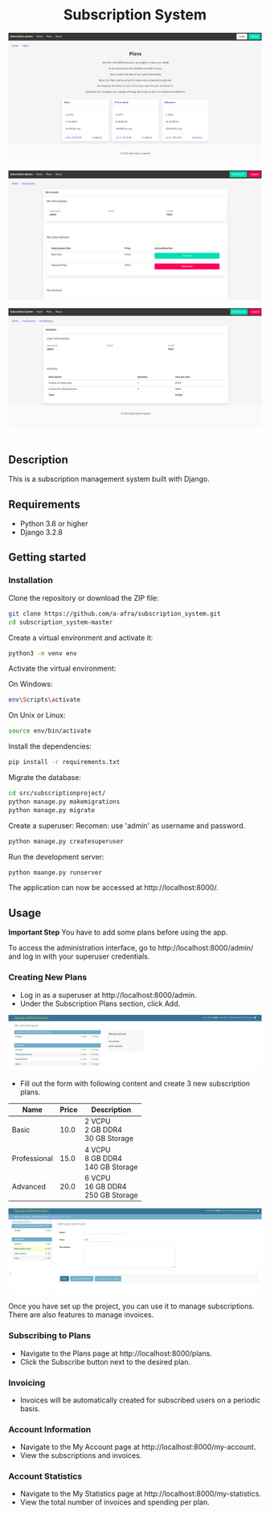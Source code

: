 <h1 align="center">Subscription System</h1>

<p align="center">
<img src="readme_assets\1.png" alt="">
</p>
<p align="center">
<img src="readme_assets\2.png" alt="">
</p>
<p align="center">
<img src="readme_assets\3.png" alt="">
</p>

## Description

This is a subscription management system built with Django.

## Requirements

* Python 3.6 or higher
* Django 3.2.8

## Getting started

### Installation

Clone the repository or download the ZIP file:
```bash
git clone https://github.com/a-afra/subscription_system.git
cd subscription_system-master
```

Create a virtual environment and activate it:
```bash
python3 -m venv env
```

Activate the virtual environment:

On Windows:
```bash
env\Scripts\activate
```

On Unix or Linux:
```bash
source env/bin/activate
```

Install the dependencies:
```bash
pip install -r requirements.txt
```

Migrate the database:
```bash
cd src/subscriptionproject/
python manage.py makemigrations
python manage.py migrate
```

Create a superuser:
Recomen: use 'admin' as username and password.
```bash
python manage.py createsuperuser
```

Run the development server:
```bash
python maange.py runserver
```

The application can now be accessed at http://localhost:8000/.

## Usage

**Important Step**
You have to add some plans before using the app.

To access the administration interface, go to http://localhost:8000/admin/ and log in with your superuser credentials.

### Creating New Plans

* Log in as a superuser at http://localhost:8000/admin.
* Under the Subscription Plans section, click Add.

<p align="center">
<img src="readme_assets\4.png" alt="">
</p>

* Fill out the form with following content and create 3 new subscription plans.

| Name |  Price |  Description |
|---|---|---|
|  Basic |  10.0 | 2 VCPU<br>2 GB DDR4<br>30 GB Storage  |
|  Professional |  15.0 |  4 VCPU<br>8 GB DDR4<br>140 GB Storage |
|  Advanced |  20.0 |  6 VCPU<br>16 GB DDR4<br>250 GB Storage |

<p align="center">
<img src="readme_assets\5.png" alt="">
</p>


Once you have set up the project, you can use it to manage subscriptions. There are also features to manage invoices.



### Subscribing to Plans

* Navigate to the Plans page at http://localhost:8000/plans.
* Click the Subscribe button next to the desired plan.

### Invoicing

* Invoices will be automatically created for subscribed users on a periodic basis.

### Account Information

* Navigate to the My Account page at http://localhost:8000/my-account.
* View the subscriptions and invoices.

### Account Statistics

* Navigate to the My Statistics page at http://localhost:8000/my-statistics.
* View the total number of invoices and spending per plan.
